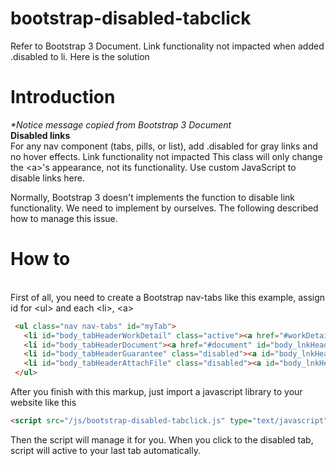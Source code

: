 bootstrap-disabled-tabclick
===========================

Refer to Bootstrap 3 Document. Link functionality not impacted when added .disabled to li. Here is the solution

<h1>Introduction</h1>

<i>*Notice message copied from Bootstrap 3 Document</i>
<br/>
<b>Disabled links</b>
<br/>
For any nav component (tabs, pills, or list), add .disabled for gray links and no hover effects.
Link functionality not impacted
This class will only change the &lt;a&gt;'s appearance, not its functionality. Use custom JavaScript to disable links here.

Normally, Bootstrap 3 doesn't implements the function to disable link functionality. We need to implement by ourselves. 
The following described how to manage this issue.


<h1>How to</h1>
<br/>
First of all, you need to create a Bootstrap nav-tabs like this example, assign id for &lt;ul&gt; and each &lt;li&gt;, &lt;a&gt;

```html
 <ul class="nav nav-tabs" id="myTab">
   <li id="body_tabHeaderWorkDetail" class="active"><a href="#workDetail" id="body_lnkHeaderWorkDetail" data-toggle="tab">Work Detail</a></li>
   <li id="body_tabHeaderDocument"><a href="#document" id="body_lnkHeaderDocument" data-toggle="tab">Document</a></li>
   <li id="body_tabHeaderGuarantee" class="disabled"><a id="body_lnkHeaderGuarantee" data-toggle="tab">Guarantee</a></li>
   <li id="body_tabHeaderAttachFile" class="disabled"><a id="body_lnkHeaderAttachFile" data-toggle="tab">Attach File</a></li>
 </ul>
```

After you finish with this markup, just import a javascript library to your website like this

```html
<script src="/js/bootstrap-disabled-tabclick.js" type="text/javascript"></script>
```

Then the script will manage it for you. When you click to the disabled tab, script will active to your last tab automatically.
